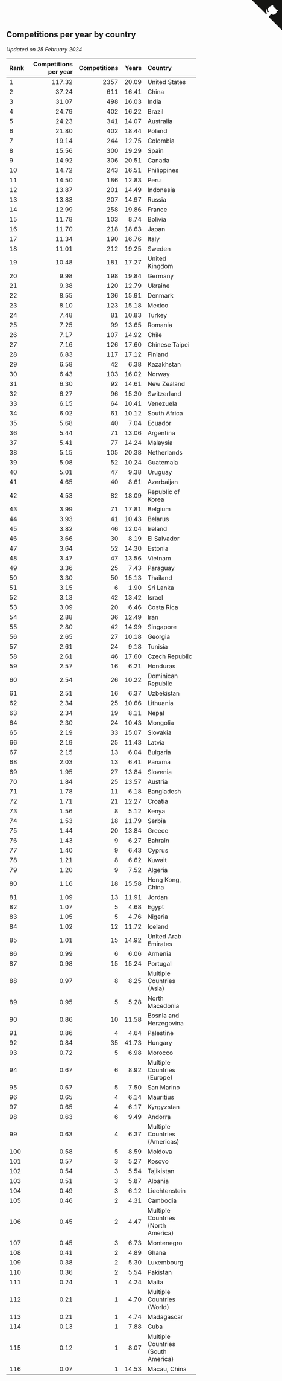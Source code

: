 ## Competitions per year by country

*Updated on 25 February 2024*

| Rank | Competitions per year | Competitions | Years | Country |
| :--- | ---: | ---: | ---: | :--- |
| 1 | 117.32 | 2357 | 20.09 | United States |
| 2 | 37.24 | 611 | 16.41 | China |
| 3 | 31.07 | 498 | 16.03 | India |
| 4 | 24.79 | 402 | 16.22 | Brazil |
| 5 | 24.23 | 341 | 14.07 | Australia |
| 6 | 21.80 | 402 | 18.44 | Poland |
| 7 | 19.14 | 244 | 12.75 | Colombia |
| 8 | 15.56 | 300 | 19.29 | Spain |
| 9 | 14.92 | 306 | 20.51 | Canada |
| 10 | 14.72 | 243 | 16.51 | Philippines |
| 11 | 14.50 | 186 | 12.83 | Peru |
| 12 | 13.87 | 201 | 14.49 | Indonesia |
| 13 | 13.83 | 207 | 14.97 | Russia |
| 14 | 12.99 | 258 | 19.86 | France |
| 15 | 11.78 | 103 | 8.74 | Bolivia |
| 16 | 11.70 | 218 | 18.63 | Japan |
| 17 | 11.34 | 190 | 16.76 | Italy |
| 18 | 11.01 | 212 | 19.25 | Sweden |
| 19 | 10.48 | 181 | 17.27 | United Kingdom |
| 20 | 9.98 | 198 | 19.84 | Germany |
| 21 | 9.38 | 120 | 12.79 | Ukraine |
| 22 | 8.55 | 136 | 15.91 | Denmark |
| 23 | 8.10 | 123 | 15.18 | Mexico |
| 24 | 7.48 | 81 | 10.83 | Turkey |
| 25 | 7.25 | 99 | 13.65 | Romania |
| 26 | 7.17 | 107 | 14.92 | Chile |
| 27 | 7.16 | 126 | 17.60 | Chinese Taipei |
| 28 | 6.83 | 117 | 17.12 | Finland |
| 29 | 6.58 | 42 | 6.38 | Kazakhstan |
| 30 | 6.43 | 103 | 16.02 | Norway |
| 31 | 6.30 | 92 | 14.61 | New Zealand |
| 32 | 6.27 | 96 | 15.30 | Switzerland |
| 33 | 6.15 | 64 | 10.41 | Venezuela |
| 34 | 6.02 | 61 | 10.12 | South Africa |
| 35 | 5.68 | 40 | 7.04 | Ecuador |
| 36 | 5.44 | 71 | 13.06 | Argentina |
| 37 | 5.41 | 77 | 14.24 | Malaysia |
| 38 | 5.15 | 105 | 20.38 | Netherlands |
| 39 | 5.08 | 52 | 10.24 | Guatemala |
| 40 | 5.01 | 47 | 9.38 | Uruguay |
| 41 | 4.65 | 40 | 8.61 | Azerbaijan |
| 42 | 4.53 | 82 | 18.09 | Republic of Korea |
| 43 | 3.99 | 71 | 17.81 | Belgium |
| 44 | 3.93 | 41 | 10.43 | Belarus |
| 45 | 3.82 | 46 | 12.04 | Ireland |
| 46 | 3.66 | 30 | 8.19 | El Salvador |
| 47 | 3.64 | 52 | 14.30 | Estonia |
| 48 | 3.47 | 47 | 13.56 | Vietnam |
| 49 | 3.36 | 25 | 7.43 | Paraguay |
| 50 | 3.30 | 50 | 15.13 | Thailand |
| 51 | 3.15 | 6 | 1.90 | Sri Lanka |
| 52 | 3.13 | 42 | 13.42 | Israel |
| 53 | 3.09 | 20 | 6.46 | Costa Rica |
| 54 | 2.88 | 36 | 12.49 | Iran |
| 55 | 2.80 | 42 | 14.99 | Singapore |
| 56 | 2.65 | 27 | 10.18 | Georgia |
| 57 | 2.61 | 24 | 9.18 | Tunisia |
| 58 | 2.61 | 46 | 17.60 | Czech Republic |
| 59 | 2.57 | 16 | 6.21 | Honduras |
| 60 | 2.54 | 26 | 10.22 | Dominican Republic |
| 61 | 2.51 | 16 | 6.37 | Uzbekistan |
| 62 | 2.34 | 25 | 10.66 | Lithuania |
| 63 | 2.34 | 19 | 8.11 | Nepal |
| 64 | 2.30 | 24 | 10.43 | Mongolia |
| 65 | 2.19 | 33 | 15.07 | Slovakia |
| 66 | 2.19 | 25 | 11.43 | Latvia |
| 67 | 2.15 | 13 | 6.04 | Bulgaria |
| 68 | 2.03 | 13 | 6.41 | Panama |
| 69 | 1.95 | 27 | 13.84 | Slovenia |
| 70 | 1.84 | 25 | 13.57 | Austria |
| 71 | 1.78 | 11 | 6.18 | Bangladesh |
| 72 | 1.71 | 21 | 12.27 | Croatia |
| 73 | 1.56 | 8 | 5.12 | Kenya |
| 74 | 1.53 | 18 | 11.79 | Serbia |
| 75 | 1.44 | 20 | 13.84 | Greece |
| 76 | 1.43 | 9 | 6.27 | Bahrain |
| 77 | 1.40 | 9 | 6.43 | Cyprus |
| 78 | 1.21 | 8 | 6.62 | Kuwait |
| 79 | 1.20 | 9 | 7.52 | Algeria |
| 80 | 1.16 | 18 | 15.58 | Hong Kong, China |
| 81 | 1.09 | 13 | 11.91 | Jordan |
| 82 | 1.07 | 5 | 4.68 | Egypt |
| 83 | 1.05 | 5 | 4.76 | Nigeria |
| 84 | 1.02 | 12 | 11.72 | Iceland |
| 85 | 1.01 | 15 | 14.92 | United Arab Emirates |
| 86 | 0.99 | 6 | 6.06 | Armenia |
| 87 | 0.98 | 15 | 15.24 | Portugal |
| 88 | 0.97 | 8 | 8.25 | Multiple Countries (Asia) |
| 89 | 0.95 | 5 | 5.28 | North Macedonia |
| 90 | 0.86 | 10 | 11.58 | Bosnia and Herzegovina |
| 91 | 0.86 | 4 | 4.64 | Palestine |
| 92 | 0.84 | 35 | 41.73 | Hungary |
| 93 | 0.72 | 5 | 6.98 | Morocco |
| 94 | 0.67 | 6 | 8.92 | Multiple Countries (Europe) |
| 95 | 0.67 | 5 | 7.50 | San Marino |
| 96 | 0.65 | 4 | 6.14 | Mauritius |
| 97 | 0.65 | 4 | 6.17 | Kyrgyzstan |
| 98 | 0.63 | 6 | 9.49 | Andorra |
| 99 | 0.63 | 4 | 6.37 | Multiple Countries (Americas) |
| 100 | 0.58 | 5 | 8.59 | Moldova |
| 101 | 0.57 | 3 | 5.27 | Kosovo |
| 102 | 0.54 | 3 | 5.54 | Tajikistan |
| 103 | 0.51 | 3 | 5.87 | Albania |
| 104 | 0.49 | 3 | 6.12 | Liechtenstein |
| 105 | 0.46 | 2 | 4.31 | Cambodia |
| 106 | 0.45 | 2 | 4.47 | Multiple Countries (North America) |
| 107 | 0.45 | 3 | 6.73 | Montenegro |
| 108 | 0.41 | 2 | 4.89 | Ghana |
| 109 | 0.38 | 2 | 5.30 | Luxembourg |
| 110 | 0.36 | 2 | 5.54 | Pakistan |
| 111 | 0.24 | 1 | 4.24 | Malta |
| 112 | 0.21 | 1 | 4.70 | Multiple Countries (World) |
| 113 | 0.21 | 1 | 4.74 | Madagascar |
| 114 | 0.13 | 1 | 7.88 | Cuba |
| 115 | 0.12 | 1 | 8.07 | Multiple Countries (South America) |
| 116 | 0.07 | 1 | 14.53 | Macau, China |


<a href="https://github.com/JustinTimeCuber/wca_statistics" class="github-corner" aria-label="View source on Github"><svg width="80" height="80" viewBox="0 0 250 250" style="fill:#151513; color:#fff; position: absolute; top: 0; border: 0; right: 0;" aria-hidden="true"><path d="M0,0 L115,115 L130,115 L142,142 L250,250 L250,0 Z"></path><path d="M128.3,109.0 C113.8,99.7 119.0,89.6 119.0,89.6 C122.0,82.7 120.5,78.6 120.5,78.6 C119.2,72.0 123.4,76.3 123.4,76.3 C127.3,80.9 125.5,87.3 125.5,87.3 C122.9,97.6 130.6,101.9 134.4,103.2" fill="currentColor" style="transform-origin: 130px 106px;" class="octo-arm"></path><path d="M115.0,115.0 C114.9,115.1 118.7,116.5 119.8,115.4 L133.7,101.6 C136.9,99.2 139.9,98.4 142.2,98.6 C133.8,88.0 127.5,74.4 143.8,58.0 C148.5,53.4 154.0,51.2 159.7,51.0 C160.3,49.4 163.2,43.6 171.4,40.1 C171.4,40.1 176.1,42.5 178.8,56.2 C183.1,58.6 187.2,61.8 190.9,65.4 C194.5,69.0 197.7,73.2 200.1,77.6 C213.8,80.2 216.3,84.9 216.3,84.9 C212.7,93.1 206.9,96.0 205.4,96.6 C205.1,102.4 203.0,107.8 198.3,112.5 C181.9,128.9 168.3,122.5 157.7,114.1 C157.9,116.9 156.7,120.9 152.7,124.9 L141.0,136.5 C139.8,137.7 141.6,141.9 141.8,141.8 Z" fill="currentColor" class="octo-body"></path></svg></a><style>.github-corner:hover .octo-arm{animation:octocat-wave 560ms ease-in-out}@keyframes octocat-wave{0%,100%{transform:rotate(0)}20%,60%{transform:rotate(-25deg)}40%,80%{transform:rotate(10deg)}}@media (max-width:500px){.github-corner:hover .octo-arm{animation:none}.github-corner .octo-arm{animation:octocat-wave 560ms ease-in-out}}</style>
